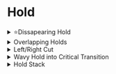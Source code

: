 # Hold

<details>

<summary>⭐Dissapearing Hold</summary>

Added by @.caling

<figure><img src="../.gitbook/assets/Dissapearinghold.gif" alt=""><figcaption></figcaption></figure>

<figure><img src="../.gitbook/assets/image.png" alt=""><figcaption></figcaption></figure>

</details>

<details>

<summary>Overlapping Holds</summary>

<figure><img src="../.gitbook/assets/overlappingholds.gif" alt=""><figcaption></figcaption></figure>

</details>

<details>

<summary>Left/Right Cut</summary>

As seen in shojo rei's master

<figure><img src="../.gitbook/assets/Untitled Project.gif" alt=""><figcaption></figcaption></figure>

</details>

<details>

<summary>Wavy Hold into Critical Transition</summary>

<figure><img src="../.gitbook/assets/wavetransition.gif" alt=""><figcaption></figcaption></figure>

added by  @soraliee.\_ / minn

</details>

<details>

<summary>Hold Stack</summary>

Video by @znox\_x
\


<figure><img src="../.gitbook/assets/hold stack.gif" alt=""><figcaption></figcaption></figure>

</details>

